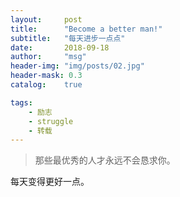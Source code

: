 ```yaml
---
layout:     post
title:      "Become a better man!"
subtitle:   "每天进步一点点"
date:       2018-09-18
author:     "msg"
header-img: "img/posts/02.jpg"
header-mask: 0.3
catalog:    true

tags:
    - 励志
    - struggle
    - 转载
---
```


> 那些最优秀的人才永远不会恳求你。

每天变得更好一点。


